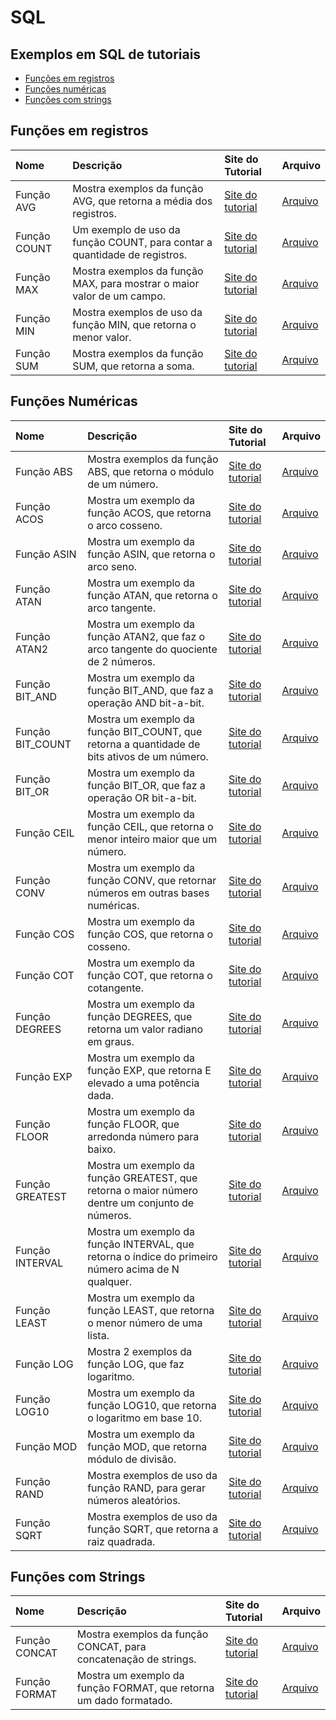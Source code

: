 # SQL

## Exemplos em SQL de tutoriais

- [Funções em registros](#fun%C3%A7%C3%B5es-em-registros)
- [Funções numéricas](#fun%C3%A7%C3%B5es-num%C3%A9ricas)
- [Funções com strings](#fun%C3%A7%C3%B5es-com-strings)

## Funções em registros

| Nome         | Descrição                                                                 | Site do Tutorial                                                              | Arquivo                           |
|:-------------|:--------------------------------------------------------------------------|:------------------------------------------------------------------------------|:----------------------------------|
| Função AVG   | Mostra exemplos da função AVG, que retorna a média dos registros.         | [Site do tutorial](https://www.tutorialspoint.com/sql/sql-avg-function.htm)   | [Arquivo](SQL/Função%20AVG.sql)   |
| Função COUNT | Um exemplo de uso da função COUNT, para contar a quantidade de registros. | [Site do tutorial](https://www.tutorialspoint.com/sql/sql-count-function.htm) | [Arquivo](SQL/Função%20COUNT.sql) |
| Função MAX   | Mostra exemplos da função MAX, para mostrar o maior valor de um campo.    | [Site do tutorial](https://www.tutorialspoint.com/sql/sql-max-function.htm)   | [Arquivo](SQL/Função%20MAX.sql)   |
| Função MIN   | Mostra exemplos de uso da função MIN, que retorna o menor valor.          | [Site do tutorial](https://www.tutorialspoint.com/sql/sql-min-function.htm)   | [Arquivo](SQL/Função%20MIN.sql)   |
| Função SUM   | Mostra exemplos da função SUM, que retorna a soma.                        | [Site do tutorial](https://www.tutorialspoint.com/sql/sql-sum-function.htm)   | [Arquivo](SQL/Função%20SUM.sql)   |

## Funções Numéricas

| Nome             | Descrição                                                                                          | Site do Tutorial                                                                                    | Arquivo                               |
|:-----------------|:---------------------------------------------------------------------------------------------------|:----------------------------------------------------------------------------------------------------|:--------------------------------------|
| Função ABS       | Mostra exemplos da função ABS, que retorna o módulo de um número.                                  | [Site do tutorial](https://www.tutorialspoint.com/sql/sql-numeric-functions.htm#function_abs)       | [Arquivo](SQL/Função%20ABS.sql)       |
| Função ACOS      | Mostra um exemplo da função ACOS, que retorna o arco cosseno.                                      | [Site do tutorial](https://www.tutorialspoint.com/sql/sql-numeric-functions.htm#function_acos)      | [Arquivo](SQL/Função%20ACOS.sql)      |
| Função ASIN      | Mostra um exemplo da função ASIN, que retorna o arco seno.                                         | [Site do tutorial](https://www.tutorialspoint.com/sql/sql-numeric-functions.htm#function_asin)      | [Arquivo](SQL/Função%20ASIN.sql)      |
| Função ATAN      | Mostra um exemplo da função ATAN, que retorna o arco tangente.                                     | [Site do tutorial](https://www.tutorialspoint.com/sql/sql-numeric-functions.htm#function_atan)      | [Arquivo](SQL/Função%20ATAN.sql)      |
| Função ATAN2     | Mostra um exemplo da função ATAN2, que faz o arco tangente do quociente de 2 números.              | [Site do tutorial](https://www.tutorialspoint.com/sql/sql-numeric-functions.htm#function_atan2)     | [Arquivo](SQL/Função%20ATAN2.sql)     |
| Função BIT_AND   | Mostra um exemplo da função BIT_AND, que faz a operação AND bit-a-bit.                             | [Site do tutorial](https://www.tutorialspoint.com/sql/sql-numeric-functions.htm#function_bit_and)   | [Arquivo](SQL/Função%20BIT_AND.sql)   |
| Função BIT_COUNT | Mostra um exemplo da função BIT_COUNT, que retorna a quantidade de bits ativos de um número.       | [Site do tutorial](https://www.tutorialspoint.com/sql/sql-numeric-functions.htm#function_bit_count) | [Arquivo](SQL/Função%20BIT_COUNT.sql) |
| Função BIT_OR    | Mostra um exemplo da função BIT_OR, que faz a operação OR bit-a-bit.                               | [Site do tutorial](https://www.tutorialspoint.com/sql/sql-numeric-functions.htm#function_bit_or)    | [Arquivo](SQL/Função%20BIT_OR.sql)    |
| Função CEIL      | Mostra um exemplo da função CEIL, que retorna o menor inteiro maior que um número.                 | [Site do tutorial](https://www.tutorialspoint.com/sql/sql-numeric-functions.htm#function_ceil)      | [Arquivo](SQL/Função%20CEIL.sql)      |
| Função CONV      | Mostra um exemplo da função CONV, que retornar números em outras bases numéricas.                  | [Site do tutorial](https://www.tutorialspoint.com/sql/sql-numeric-functions.htm#function_conv)      | [Arquivo](SQL/Função%20CONV.sql)      |
| Função COS       | Mostra um exemplo da função COS, que retorna o cosseno.                                            | [Site do tutorial](https://www.tutorialspoint.com/sql/sql-numeric-functions.htm#function_cos)       | [Arquivo](SQL/Função%20COS.sql)       |
| Função COT       | Mostra um exemplo da função COT, que retorna o cotangente.                                         | [Site do tutorial](https://www.tutorialspoint.com/sql/sql-numeric-functions.htm#function_cot)       | [Arquivo](SQL/Função%20COT.sql)       |
| Função DEGREES   | Mostra um exemplo da função DEGREES, que retorna um valor radiano em graus.                        | [Site do tutorial](https://www.tutorialspoint.com/sql/sql-numeric-functions.htm#function_degrees)   | [Arquivo](SQL/Função%20DEGREES.sql)   |
| Função EXP       | Mostra um exemplo da função EXP, que retorna E elevado a uma potência dada.                        | [Site do tutorial](https://www.tutorialspoint.com/sql/sql-numeric-functions.htm#function_exp)       | [Arquivo](SQL/Função%20EXP.sql)       |
| Função FLOOR     | Mostra um exemplo da função FLOOR, que arredonda número para baixo.                                | [Site do tutorial](https://www.tutorialspoint.com/sql/sql-numeric-functions.htm#function_floor)     | [Arquivo](SQL/Função%20FLOOR.sql)     |
| Função GREATEST  | Mostra um exemplo da função GREATEST, que retorna o maior número dentre um conjunto de números.    | [Site do tutorial](https://www.tutorialspoint.com/sql/sql-numeric-functions.htm#function_greatest)  | [Arquivo](SQL/Função%20GREATEST.sql)  |
| Função INTERVAL  | Mostra um exemplo da função INTERVAL, que retorna o índice do primeiro número acima de N qualquer. | [Site do tutorial](https://www.tutorialspoint.com/sql/sql-numeric-functions.htm#function_interval)  | [Arquivo](SQL/Função%20INTERVAL.sql)  |
| Função LEAST     | Mostra um exemplo da função LEAST, que retorna o menor número de uma lista.                        | [Site do tutorial](https://www.tutorialspoint.com/sql/sql-numeric-functions.htm#function_least)     | [Arquivo](SQL/Função%20LEAST.sql)     |
| Função LOG       | Mostra 2 exemplos da função LOG, que faz logaritmo.                                                | [Site do tutorial](https://www.tutorialspoint.com/sql/sql-numeric-functions.htm#function_log)       | [Arquivo](SQL/Função%20LOG.sql)       |
| Função LOG10     | Mostra um exemplo da função LOG10, que retorna o logaritmo em base 10.                             | [Site do tutorial](https://www.tutorialspoint.com/sql/sql-numeric-functions.htm#function_log10)     | [Arquivo](SQL/Função%20LOG10.sql)     |
| Função MOD       | Mostra um exemplo da função MOD, que retorna módulo de divisão.                                    | [Site do tutorial](https://www.tutorialspoint.com/sql/sql-numeric-functions.htm#function_mod)       | [Arquivo](SQL/Função%20MOD.sql)       |
| Função RAND      | Mostra exemplos de uso da função RAND, para gerar números aleatórios.                              | [Site do tutorial](https://www.tutorialspoint.com/sql/sql-rand-function.htm)                        | [Arquivo](SQL/Função%20RAND.sql)      |
| Função SQRT      | Mostra exemplos de uso da função SQRT, que retorna a raiz quadrada.                                | [Site do tutorial](https://www.tutorialspoint.com/sql/sql-sqrt-function.htm)                        | [Arquivo](SQL/Função%20SQRT.sql)      |

## Funções com Strings

| Nome          | Descrição                                                          | Site do Tutorial                                                                                 | Arquivo                            |
|:--------------|:-------------------------------------------------------------------|:-------------------------------------------------------------------------------------------------|:-----------------------------------|
| Função CONCAT | Mostra exemplos da função CONCAT, para concatenação de strings.    | [Site do tutorial](https://www.tutorialspoint.com/sql/sql-concat-function.htm)                   | [Arquivo](SQL/Função%20CONCAT.sql) |
| Função FORMAT | Mostra um exemplo da função FORMAT, que retorna um dado formatado. | [Site do tutorial](https://www.tutorialspoint.com/sql/sql-numeric-functions.htm#function_format) | [Arquivo](SQL/Função%20FORMAT.sql) |
